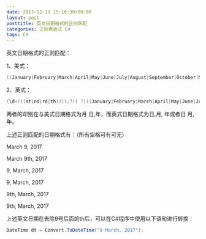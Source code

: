 ```yaml
---
date: 2017-11-13 15:10:30+00:00
layout: post
posttitle: 英文日期格式的正则匹配
categories: 正则表达式 C#
tags: C#
---
```


英文日期格式的正则匹配：


1、美式：

``` C#
((January|February|March|April|May|June|July|August|September|October|November|December)|((Jan|Feb|Mar|Apr|Aug|Sept|Oct|Nov|Dec)(\.?)))( ?)(\d+)((st|nd|rd|th)?),( ?)(\d{2,})
``` 

2、英式：

``` C#
(\d+)((st|nd|rd|th)?)(,?)( ?)((January|February|March|April|May|June|July|August|September|October|November|December)|((Jan|Feb|Mar|Apr|Aug|Sept|Oct|Nov|Dec)(\.?))),( ?)(\d{2,})
``` 



两者的却别在与美式日期格式为月 日,年，而英式日期格式为日,月, 年或者日 月,年。

上述正则匹配的日期格式有：（所有空格可有可无）

March 9, 2017

March 9th, 2017

9, March, 2017

9, March, 2017

9th, March, 2017

9th, March, 2017

上述英文日期在去除9号后面的th后，可以在C#程序中使用以下语句进行转换：

``` C#
DateTime dt = Convert.ToDateTime("9 March, 2017");
``` 


